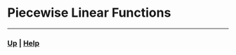 # Piecewise Linear Functions


------------------------------------------------------------------------------


### [Up][up] | [Help][help]

[up]: ../README.md
[help]: ../../../0_help/README.md